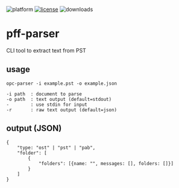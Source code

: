 ![platform](https://img.shields.io/static/v1?label=platform&message=mac-intel%20|%20mac-arm%20|%20win-64&color=blue)
[![license](https://img.shields.io/github/license/miyako/pff-parser)](LICENSE)
![downloads](https://img.shields.io/github/downloads/miyako/pff-parser/total)

# pff-parser
CLI tool to extract text from PST

## usage

```
opc-parser -i example.pst -o example.json

-i path  : document to parse
-o path  : text output (default=stdout)
-        : use stdin for input
-r       : raw text output (default=json)
```

## output (JSON)

```
{
    "type: "ost" | "pst" | "pab",
    "folder": [
        {
            "folders": [{name: "", messages: [], folders: []}]
        }
    ]
}
```
